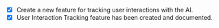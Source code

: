 - [X] Create a new feature for tracking user interactions with the AI.
- [X] User Interaction Tracking feature has been created and documented.
